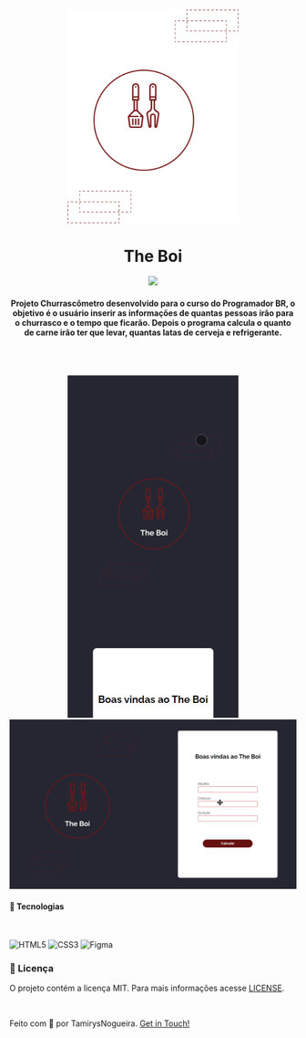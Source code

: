 
<h1 align="center">
    <img src="img/Group 5.png" alt="" width="300px">
    <br>
    <br>
    The Boi
</h1>

<p align="center">
    <a href="https://github.com/tamirysnogueira/The-Boi/blob/master/LICENSE">
        <img src="https://img.shields.io/badge/License-MIT-yellow.svg">
    </a>    
</p>

<h4 align="center">
    Projeto Churrascômetro desenvolvido para o curso do Programador BR, o objetivo é o usuário inserir as informações de quantas pessoas irão 
    para o churrasco e o tempo que ficarão. Depois o programa calcula o quanto de carne irão ter que levar, quantas latas de cerveja e refrigerante.
</h4>
<br>
<p align="center">
    <br>
    <img src = "img/mobile.gif" width="300px">
    <img src="img/desktop.gif" width="600px">

</p>

#### 🚀 Tecnologias
<br>

![HTML5](https://img.shields.io/badge/HTML5-E34F26?style=for-the-badge&logo=html5&logoColor=white)
![CSS3](https://img.shields.io/badge/CSS3-1572B6?style=for-the-badge&logo=css3&logoColor=white)
![Figma](https://img.shields.io/badge/Figma-F24E1E?style=for-the-badge&logo=figma&logoColor=white)

### 📝 Licença
O projeto contém a licença MIT. Para mais informações acesse [LICENSE](https://github.com/tamirysnogueira/Horizon/blob/master/LICENSE).

<br>

Feito com 💖 por TamirysNogueira. [Get in Touch!](https://www.linkedin.com/in/tamirys-nogueira-346958205/)